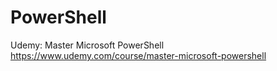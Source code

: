 # PowerShell
Udemy: Master Microsoft PowerShell
https://www.udemy.com/course/master-microsoft-powershell
